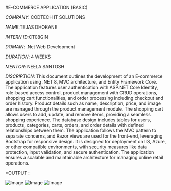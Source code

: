 #E-COMMERCE APPLICATION (BASIC)

*COMPANY*: CODTECH IT SOLUTIONS

*NAME*:TEJAS DHOKANE

*INTERN ID*:CT08GIN

*DOMAIN*: .Net Web Development

*DURATION*: 4 WEEKS

*MENTOR*: NEELA SANTOSH

*DISCRIPTION*: This document outlines the development of an E-commerce application using .NET 8, MVC architecture, and Entity Framework Core.
               The application features user authentication with ASP.NET Core Identity, role-based access control, product management with CRUD operations, 
               shopping cart functionalities, and order processing including checkout and order history. Product details such as name, description, 
               price, and image are managed through the product management module. The shopping cart allows users to add, update, and remove items, 
               providing a seamless shopping experience. The database design includes tables for users, products, categories, carts, orders, 
               and order details with defined relationships between them. The application follows the MVC pattern to separate concerns, and Razor views are 
               used for the front-end, leveraging Bootstrap for responsive design. It is designed for deployment on IIS, Azure, or other compatible environments, 
               with security measures like data protection, input validation, and secure authentication. The application ensures a scalable and maintainable architecture 
               for managing online retail operations.

*OUTPUT : 

![Image](https://github.com/user-attachments/assets/ad34fc10-f842-43ef-84c6-147fafc3a0ce)
![Image](https://github.com/user-attachments/assets/61d2bd25-e1ea-45f4-bf8a-0e2d0a00fa1c)
![Image](https://github.com/user-attachments/assets/72b56ee7-3954-4198-b1b5-bd73903714a5)

